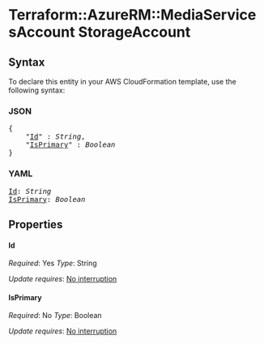 # Terraform::AzureRM::MediaServicesAccount StorageAccount

## Syntax

To declare this entity in your AWS CloudFormation template, use the following syntax:

### JSON

<pre>
{
    "<a href="#id" title="Id">Id</a>" : <i>String</i>,
    "<a href="#isprimary" title="IsPrimary">IsPrimary</a>" : <i>Boolean</i>
}
</pre>

### YAML

<pre>
<a href="#id" title="Id">Id</a>: <i>String</i>
<a href="#isprimary" title="IsPrimary">IsPrimary</a>: <i>Boolean</i>
</pre>

## Properties

#### Id

_Required_: Yes
_Type_: String

_Update requires_: [No interruption](https://docs.aws.amazon.com/AWSCloudFormation/latest/UserGuide/using-cfn-updating-stacks-update-behaviors.html#update-no-interrupt)

#### IsPrimary

_Required_: No
_Type_: Boolean

_Update requires_: [No interruption](https://docs.aws.amazon.com/AWSCloudFormation/latest/UserGuide/using-cfn-updating-stacks-update-behaviors.html#update-no-interrupt)

